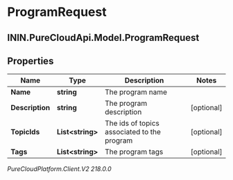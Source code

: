 # ProgramRequest

## ININ.PureCloudApi.Model.ProgramRequest

## Properties

|Name | Type | Description | Notes|
|------------ | ------------- | ------------- | -------------|
| **Name** | **string** | The program name | |
| **Description** | **string** | The program description | [optional] |
| **TopicIds** | **List&lt;string&gt;** | The ids of topics associated to the program | [optional] |
| **Tags** | **List&lt;string&gt;** | The program tags | [optional] |



_PureCloudPlatform.Client.V2 218.0.0_
